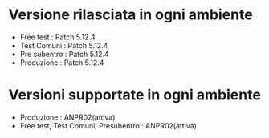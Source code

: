 # Versione rilasciata in ogni ambiente

- Free test : Patch 5.12.4
- Test Comuni : Patch 5.12.4
- Pre subentro : Patch 5.12.4
- Produzione : Patch 5.12.4


# Versioni supportate in ogni ambiente

- Produzione : ANPR02(attiva)
- Free test, Test Comuni, Presubentro : ANPR02(attiva)
